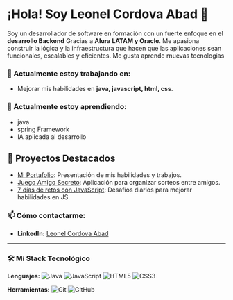 # ¡Hola! Soy Leonel Cordova Abad 👋

Soy un desarrollador de software en formación con un fuerte enfoque en el **desarrollo Backend** Gracias a **Alura LATAM y Oracle**. Me apasiona construir la lógica y la infraestructura que hacen que las aplicaciones sean funcionales, escalables y eficientes. Me gusta aprende rnuevas tecnologias

### 🔭 Actualmente estoy trabajando en:
- Mejorar mis habilidades en **java, javascript, html, css**.

### 🌱 Actualmente estoy aprendiendo:
- java
- spring Framework
- IA aplicada al desarrollo

## 🚀 Proyectos Destacados

- [Mi Portafolio](https://github.com/leo-cordova/mi-portafolio): Presentación de mis habilidades y trabajos.
- [Juego Amigo Secreto](https://github.com/leo-cordova/juego-amigo-secreto): Aplicación para organizar sorteos entre amigos.
- [7 días de retos con JavaScript](https://github.com/leo-cordova/7-dias-de-retos-con-Java-Script): Desafíos diarios para mejorar habilidades en JS.

### 📫 Cómo contactarme:
- **LinkedIn:** [Leonel Cordova Abad](https://www.linkedin.com/in/necsarcordova/)

---

### 🛠️ Mi Stack Tecnológico

**Lenguajes:**
![Java](https://img.shields.io/badge/Java-ED8B00?style=for-the-badge&logo=openjdk&logoColor=white)
![JavaScript](https://img.shields.io/badge/JavaScript-F7DF1E?logo=javascript&logoColor=black&style=for-the-badge)
![HTML5](https://img.shields.io/badge/HTML5-E34F26?logo=html5&logoColor=white&style=for-the-badge)
![CSS3](https://img.shields.io/badge/CSS3-1572B6?logo=css3&logoColor=white&style=for-the-badge)

**Herramientas:**
![Git](https://img.shields.io/badge/Git-F05032?style=for-the-badge&logo=git&logoColor=white)
![GitHub](https://img.shields.io/badge/GitHub-181717?style=for-the-badge&logo=github&logoColor=white)
